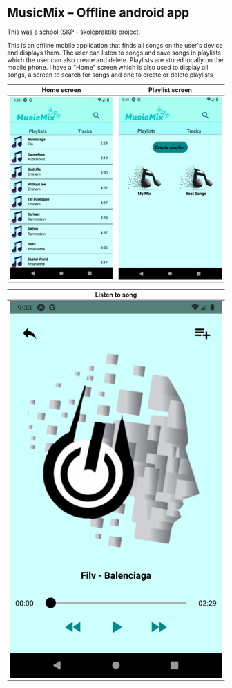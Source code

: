 # **MusicMix – Offline android app**

This was a school (SKP - skolepraktik) project.

This is an offline mobile application that finds all songs on the user's device and displays them. The user can listen to songs and save songs in playlists which the user can also create and delete. Playlists are stored locally on the mobile phone.
I have a "Home" screen which is also used to display all songs, a screen to search for songs and one to create or delete playlists

Home screen             |  Playlist screen
:-------------------------:|:-------------------------:
![](https://github.com/DainisM/Screenshots/blob/master/MusicMix-Offline/HomeScreen.png)  |  ![](https://github.com/DainisM/Screenshots/blob/master/MusicMix-Offline/PlaylistScreen_1.png)


Listen to song             |
:-------------------------:|
![](https://github.com/DainisM/Screenshots/blob/master/MusicMix-Offline/TrackScreen_1.png) |
